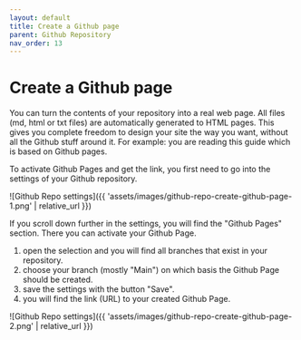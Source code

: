 ```yaml
---
layout: default
title: Create a Github page
parent: Github Repository
nav_order: 13
---
```


# Create a Github page

You can turn the contents of your repository into a real web page. All files (md, html or txt files) are automatically generated to HTML pages. This gives you complete freedom to design your site the way you want, without all the Github stuff around it. For example: you are reading this guide which is based on Github pages.

To activate Github Pages and get the link, you first need to go into the settings of your Github repository.

![Github Repo settings]({{ 'assets/images/github-repo-create-github-page-1.png' | relative_url }})

If you scroll down further in the settings, you will find the "Github Pages" section. There you can activate your Github Page.

1. open the selection and you will find all branches that exist in your repository.
2. choose your branch (mostly "Main") on which basis the Github Page should be created.
3. save the settings with the button "Save".
4. you will find the link (URL) to your created Github Page.

![Github Repo settings]({{ 'assets/images/github-repo-create-github-page-2.png' | relative_url }})